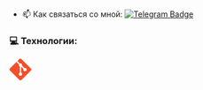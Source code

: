 - :mailbox: Как связаться со мной: [![Telegram Badge](https://img.shields.io/badge/-Samm-blue?style=flat&logo=Telegram&logoColor=white)](https://t.me/TellSamm) 

### 💻 Технологии:

<div>
  <img src="https://github.com/devicons/devicon/blob/master/icons/git/git-original.svg" title="git" alt="git" width="40" height="40"/>&nbsp
  
</div>


